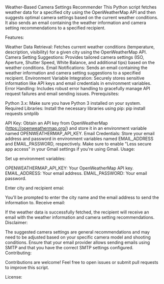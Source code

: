 Weather-Based Camera Settings Recommender
This Python script fetches weather data for a specified city using the OpenWeatherMap API and then suggests optimal camera settings based on the current weather conditions. It also sends an email containing the weather information and camera setting recommendations to a specified recipient.

Features:

Weather Data Retrieval: Fetches current weather conditions (temperature, description, visibility) for a given city using the OpenWeatherMap API.
Camera Setting Suggestions: Provides tailored camera settings (ISO, Aperture, Shutter Speed, White Balance, and additional tips) based on the weather conditions.
Email Notifications: Sends an email containing the weather information and camera setting suggestions to a specified recipient.
Environment Variable Integration: Securely stores sensitive information like API keys and email credentials in environment variables.
Error Handling: Includes robust error handling to gracefully manage API request failures and email sending issues.
Prerequisites:

Python 3.x: Make sure you have Python 3 installed on your system.
Required Libraries: Install the necessary libraries using pip:
pip install requests smtplib

API Key: Obtain an API key from OpenWeatherMap (https://openweathermap.org/) and store it in an environment variable named OPENWEATHERMAP_API_KEY.
Email Credentials: Store your email address and password in environment variables named EMAIL_ADDRESS and EMAIL_PASSWORD, respectively. Make sure to enable "Less secure app access" in your Gmail settings if you're using Gmail.
Usage:

Set up environment variables:

OPENWEATHERMAP_API_KEY: Your OpenWeatherMap API key.
EMAIL_ADDRESS: Your email address.
EMAIL_PASSWORD: Your email password.

Enter city and recipient emai:

You'll be prompted to enter the city name and the email address to send the information to.
Receive email:

If the weather data is successfully fetched, the recipient will receive an email with the weather information and camera setting recommendations.
Disclaimer:

The suggested camera settings are general recommendations and may need to be adjusted based on your specific camera model and shooting conditions.
Ensure that your email provider allows sending emails using SMTP and that you have the correct SMTP settings configured.
Contributing:

Contributions are welcome! Feel free to open issues or submit pull requests to improve this script.

License:
